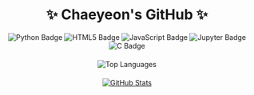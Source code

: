 <h1 style="text-align: center;">✨ Chaeyeon's GitHub ✨</h1>

<div style="text-align: center;">
  <img class="badge" src="https://img.shields.io/badge/Python-3178C6?style=flat&logo=Python&logoColor=white" alt="Python Badge"/>
  <img class="badge" src="https://img.shields.io/badge/HTML5-E34F26?style=flat&logo=HTML5&logoColor=white" alt="HTML5 Badge"/>
  <img class="badge" src="https://img.shields.io/badge/JavaScript-F7DF1E?style=flat&logo=JavaScript&logoColor=white" alt="JavaScript Badge"/>
  <img class="badge" src="https://img.shields.io/badge/Jupyter-F37626?style=flat&logo=Jupyter&logoColor=white" alt="Jupyter Badge"/>
  <img class="badge" src="https://img.shields.io/badge/C-A8B9CC?style=flat&logo=C&logoColor=white" alt="C Badge"/>
</div>

<div style="text-align: center; margin-top: 20px;">
  <img src="https://github-readme-stats.vercel.app/api/top-langs/?username=Chaeyeoncho&layout=compact" alt="Top Languages" />
</div>

<div style="text-align: center; margin-top: 20px;">
  <a href="https://github.com/Chaeyeoncho/github-readme-stats">
    <img src="https://github-readme-stats.vercel.app/api?username=Chaeyeoncho&show_icons=true&theme=radical" alt="GitHub Stats" />
  </a>
</div>
